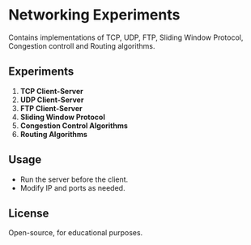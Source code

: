 
# Networking Experiments

Contains implementations of TCP, UDP, FTP, Sliding Window Protocol, Congestion controll and Routing algorithms.

## Experiments
1. **TCP Client-Server**
2. **UDP Client-Server**
3. **FTP Client-Server**
4. **Sliding Window Protocol**
5. **Congestion Control Algorithms**
5. **Routing Algorithms**

## Usage
- Run the server before the client.
- Modify IP and ports as needed.

## License
Open-source, for educational purposes.

